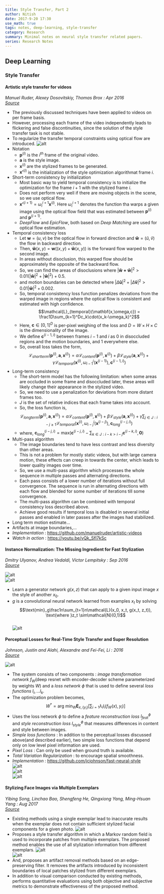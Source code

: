 ```yaml
---
title: Style Transfer, Part 2
author: Nitish
date: 2017-9-20 17:30
use_math: true
tags: notes, deep-learning, style-transfer
category: Research
summary: Minimal notes on neural style transfer related papers.
series: Research Notes
---
```


## **Deep Learning**

### **Style Transfer**

#### **Artistic style transfer for videos**   
*Manuel Ruder, Alexey Dosovitskiy, Thomas Brox : Apr 2016*   
[*Source*](https://arxiv.org/abs/1604.08610)   

* The previously discussed techniques have been applied to videos on per frame basis.
* However, processing each frame of the video independently leads to flickering and false discontinuities, since the solution of the style transfer task is not stable.
* To regularize the transfer temporal constraints using optical flow are introduced.
![alt](/images/papers/videoStyle1.jpg)   
* Notation
    * $\mathbf p^{(i)}$ is the $i^{th}$ frame of the original video.
    * $\mathbf a$ is the style image.
    * $\mathbf x^{(i)}$ are the stylized frames to be generated.
    * $\mathbf {x'}^{(i)}$ is the initialization of the style optimization algorithmat frame $i$.
* Short-term consistency by initialization
    * Most basic way to yield temporal consistency is to initialize the optimization for the frame $i+1$ with the stylized frame $i$.
    * Does not perform very well if there are moving objects in the scene, so we use optical flow.
    * $\mathbf {x'}^{(i+1)}=\omega_i^{i+1}\mathbf x^{(i)}$. Here $\omega_i^{i+1}$ denotes the function tha warps a given image using the optical flow field that was estimated between $\mathbf p^{(i)}$ and $\mathbf p^{(i+1)}$.
    * *DeepFlow* and *EpicFlow*, both based on *Deep Matching* are used for optical flow estimation.
* Temporal consistency loss
    * Let $\mathbf w = (u,v)$ be the optical flow in forward direction and $\mathbf {\hat w}=(\hat u, \hat v)$ the flow in backward direction.
    * Then, $\mathbf {\tilde w}(x,y) = \mathbf{w}((x,y) + \mathbf{\hat{w}}(x,y))$ is the forward flow warped to the second image.
    * In areas without disoclusion, this warped flow should be approximately the opposite of the backward flow.
    * So, we can find the areas of disoclusions where $|\mathbf{\widetilde{w} + \hat{w}}|^2 > 0.01(|\mathbf{\widetilde{w}}|^2+|\mathbf{\hat{w}}|^2)+0.5$.
    * and motion boundaries can be detected where $|\Delta\mathbf{\hat{u}}|^2+|\Delta\mathbf{\hat{v}}|^2>0.01|\mathbf{\hat{w}}|^2+0.002$.
    * So, temporal consistency loss function penalizes deviations from the warped image in regions where the optical flow is consistent and estimated with high confidence.   
    $$\mathcal{L}_{temporal}(\mathbf{x,\omega,c}) = \frac1D\sum_{k=1}^Dc_k\cdot(x_k-\omega_k)^2$$
    * Here, $\mathbf{c}\in [0,1]^D$ is per-pixel weighing of the loss and $D=W\times{H}\times{C}$ is the dimensionality of the image.
    * We define $\mathbf{c}^{(i-1,i)}$ between frames $i-1$ and $i$ as $0$ in disoccluded regions and the motion boundaries, and 1 everywhere else.
    * So, overall loss takes the form,   
    $$\mathcal L_{shortterm}(\mathbf{p}^{(i)},\mathbf{a},\mathbf{x}^{(i)}) = \alpha\mathcal{L}_{content}(\mathbf{p}^{(i)},\mathbf{x}^{(i)}) + \beta\mathcal{L}_{style}(\mathbf{a},\mathbf{x}^{(i)}) + \gamma\mathcal{L}_{temporal}(\mathbf{x}^{(i)}, \omega_{i-1}^i(\mathbf{x}^{(i-1)}), \mathbf{c}^{(i-1,i)})$$
* Long-term consistency
    * The short-term model has the following limitation: when some areas are occluded in some frame and disoccluded later, these areas will likely change their appearance in the stylized video.
    * So, we need to use a penalization for deviations from more distant frames too.
    * $J$ is the set of relative indices that each frame takes into account.
    * So, the loss function is,
    $$\mathcal L_{longterm}(\mathbf{p}^{(i)},\mathbf{a},\mathbf{x}^{(i)}) = \alpha\mathcal{L}_{content}(\mathbf{p}^{(i)},\mathbf{x}^{(i)}) + \beta\mathcal{L}_{style}(\mathbf{a},\mathbf{x}^{(i)}) + \gamma\sum_{j\in J:i-j\geq1}\mathcal{L}_{temporal}(\mathbf{x}^{(i)}, \omega_{i-j}^i(\mathbf{x}^{(i-j)}), \mathbf{c}_{long}^{(i-j,i)})$$
    * where, $\mathbf{c}_{long}^{(i-j,i)}=\text{max}(\mathbf{c}^{(i-j,i)} - \sum_{k\in J:i-k>i-j}\mathbf{c}^{(i-k,i)}, \mathbf{0})$
* Multi-pass algorithm
    * The image boundaries tend to have less contrast and less diversity than other areas.
    * This is not a problem for mostly static videos, but with large camera motion, these effects can creep in towards the center, which leads to lower quality images over time.
    * So, we use a multi-pass algorithm which processes the whole sequence in multiple passes and alternating directions.
    * Each pass consists of a lower number of iterations without full convergence. The sequence is run in alternating directions with each flow and blended for some number of iterations till some convergence.
    * The multi-pass algorithm can be combined with temporal consistency loss described above.
    * Achieve good results if temporal loss is disabled in several initial passes and enabled in later passes after the images had stabilized.
* Long term motion estimate...
* Artifacts at image boundaries,...
* *Implementation* : https://github.com/manuelruder/artistic-videos
* *Watch in action* : https://youtu.be/vQk_Sfl7kSc   

#### **Instance Normalization: The Missing Ingredient for Fast Stylization**   
*Dmitry Ulyanov, Andrea Vedaldi, Victor Lempitsky : Sep 2016*   
[*Source*](https://arxiv.org/abs/1607.08022)   

![alt](/images/papers/fastStyle1.jpg)   
![alt](/images/papers/fastStyle2.jpg)   
* Learn a generator network $g(x,z)$ that can apply to a given input image $x$ the style of another $x_0$.
* $g$ is a convolutional neural network learned from examples $x_t$ by solving   
$$\text{min}_g\frac1n\sum_{t=1}n\mathcal{L}(x_0, x_t, g(x_t, z_t)), \text{where }z_t \sim\mathcal{N}(0,1)$$   
![alt](/images/papers/fastStyle3.jpg)   

#### **Perceptual Losses for Real-Time Style Transfer and Super Resolution**   
*Johnson, Justin and Alahi, Alexandre and Fei-Fei, Li : 2016*   
[*Source*](http://cs.stanford.edu/people/jcjohns/eccv16/)   

![alt](/images/papers/superStyle1.jpg)   
* The system consists of two components : *image transformation network* $f_W$(deep resnet with encoder-decoder scheme parameterized by weights $W$) and a *loss network* $\phi$ that is used to define several *loss functions* $l_i,...l_k$.   
* The optimization problem becomes,   
$$W^*=\text{arg min}_W\mathbf{E}_{x,\{y_i\}}[\sum_{i=1}\lambda_i l_i(f_W(x), y_i)]$$   
* Uses the loss network $\phi$ to define a *feature reconstruction loss* $l_{feat}^{\phi}$ and *style reconstruction loss* $l_{style}^{\phi}$ that measures differences in content and style between images.   
* *Simple loss functions* : In addition to the perceptual losses discussed above(and described earlier), two simple loss functions that depend only on low level pixel information are used.   
* *Pixel Loss* : Can only be used when ground truth is available.   
* *Total Variation Regularization* : to encourage spatial smoothness.   
* *Implementation* : https://github.com/jcjohnson/fast-neural-style   
![alt](/images/papers/superStyle2.jpg)   
![alt](/images/papers/superStyle3.jpg)   
![alt](/images/papers/superStyle4.jpg)   

#### **Stylizing Face Images via Multiple Exemplars**   
*Yibing Song, Linchao Bao, Shengfeng He, Qingxiong Yang, Ming-Hsuan Yang : Aug 2017*   
[*Source*](https://arxiv.org/abs/1708.08288)   

* Existing methods using a single exemplar lead to inaccurate results when the exemplar does not contain sufficient stylized facial components for a given photo.
![alt](/images/papers/faceStyle1.jpg)   
* Proposes a style transfer algorithm in which a Markov random field is used to incorporate patches from multiple exemplars. The proposed method enables the use of all stylization information from different exemplars.
![alt](/images/papers/faceStyle2.jpg)   
![alt](/images/papers/faceStyle3.jpg)   
* And, proposes an artifact removal methods based on an edge-preserving filter. It removes the artifacts introduced by inconsistent boundaries of local patches stylized from different exemplars.
* In addition to visual comparison conducted by existing methods, performs quantitative evaluations using both objective and subjective metrics to demonstrate effectiveness of the proposed method. 

